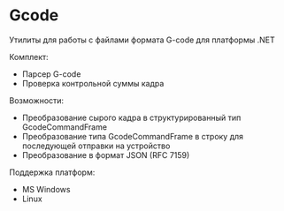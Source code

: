 # Gcode

Утилиты для работы с файлами формата G-code для платформы .NET

Комплект:
- Парсер G-code
- Проверка контрольной суммы кадра

Возможности:

- Преобразование сырого кадра в структурированный тип GcodeCommandFrame
- Преобразование типа GcodeCommandFrame в строку для последующей отправки на устройство
- Преобразование в формат JSON (RFC 7159)

Поддержка платформ:

- MS Windows
- Linux 
